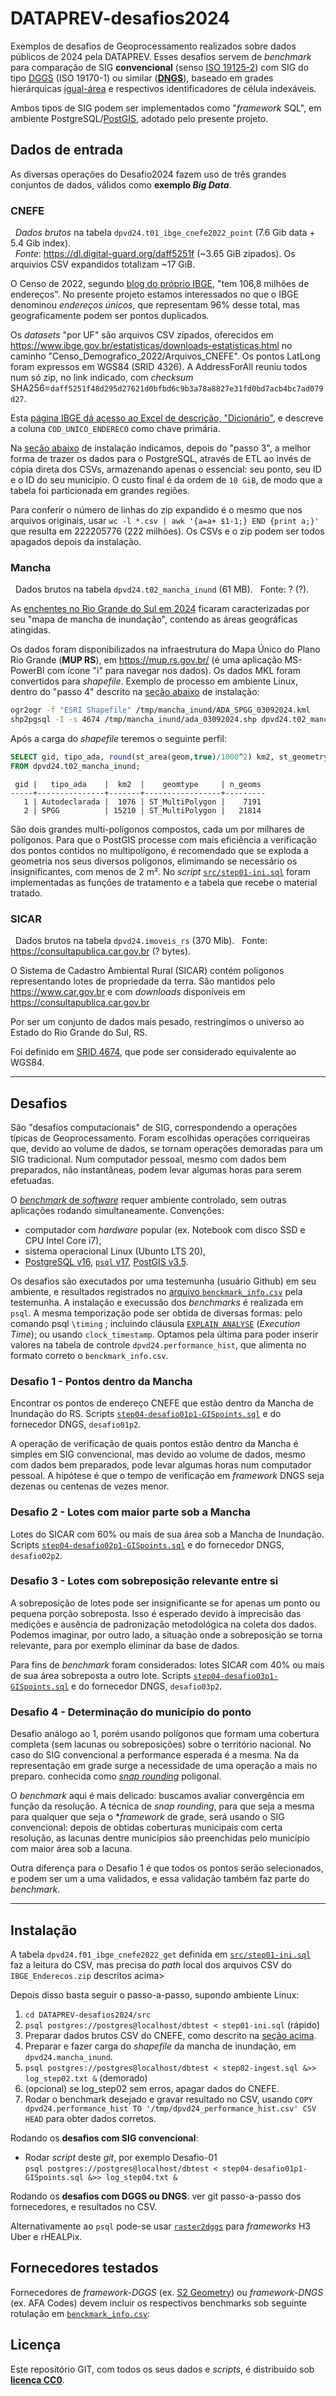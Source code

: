 # DATAPREV-desafios2024

Exemplos de desafios de Geoprocessamento realizados sobre dados públicos de 2024 pela DATAPREV.
Esses desafios servem de *benchmark* para comparação de SIG **convencional** (senso [ISO&nbsp;19125-2](https://en.wikipedia.org/wiki/Simple_Features)) com SIG do tipo [DGGS](https://www.iso.org/standard/32588.html) (ISO&nbsp;19170-1) ou similar ([**DNGS**](https://inde.gov.br/simposio-16-anos/docs/AnaiSBIDE4_v5_241017_093910J.pdf)), baseado em grades hierárquicas [igual-área](https://en.wikipedia.org/wiki/Equal-area_projection) e respectivos identificadores de célula indexáveis.

Ambos tipos de SIG podem ser implementados como "*framework* SQL", em ambiente PostgreSQL/[PostGIS](https://en.wikipedia.org/wiki/PostGIS), adotado pelo presente projeto.

## Dados de entrada
As diversas operações do Desafio2024 fazem uso de três grandes conjuntos de dados, válidos como **exemplo *Big Data***.

### CNEFE
&nbsp; _Dados brutos_ na tabela `dpvd24.t01_ibge_cnefe2022_point` (7.6 Gib data + 5.4 Gib index). <!--3922081398 bytes zip-->
<br/>&nbsp; _Fonte_: https://dl.digital-guard.org/daff5251f (\~3.65 GiB zipados). Os arquivios CSV expandidos totalizam \~17 GiB.

O Censo de 2022, segundo [blog do próprio IBGE](https://agenciadenoticias.ibge.gov.br/agencia-noticias/2012-agencia-de-noticias/noticias/40393-noticia-cnefe), "tem 106,8 milhões de endereços". No presente projeto estamos interessados no que o IBGE denominou *endereços únicos*, que representam 96% desse total, mas geograficamente podem ser pontos duplicados. <!-- que são endereços horizontais de porta de casa, **sem complemento**.-->

Os *datasets* "por UF" são arquivos CSV zipados, oferecidos em  https://www.ibge.gov.br/estatisticas/downloads-estatisticas.html  no caminho "Censo_Demografico_2022/Arquivos_CNEFE". Os pontos LatLong foram expressos em WGS84 (SRID 4326). A AddressForAll reuniu todos num só zip, no link indicado, com *checksum* SHA256=`daff5251f48d295d27621d0bfbd6c9b3a78a8827e31fd0bd7acb4bc7ad079d27`.

Esta [página IBGE dá acesso ao Excel de descrição, "Dicionário"](https://www.ibge.gov.br/estatisticas/sociais/populacao/38734-cadastro-nacional-de-enderecos-para-fins-estatisticos.html?edicao=40122&t=resultados), e descreve a coluna `COD_UNICO_ENDERECO` como chave primária. <!-- Dá a entender que são endereços de imóveis, ou seja,  duplicando pontos de "endereço horizontal" no caso de edifícios demais tipos de imóvel distinguíveis apenas pelo complemento do endereço.-->

Na [seção abaixo](#instalação) de instalação indicamos, depois do "passo 3", a melhor forma de trazer os dados para o PostgreSQL, através de ETL ao invés de cópia direta dos CSVs, armazenando apenas o essencial: seu ponto, seu ID e o ID do seu município. O custo final é da ordem de `10 GiB`, de modo que a tabela foi particionada em grandes regiões.

Para conferir o número de linhas do zip expandido é o mesmo que nos arquivos originais, usar `wc -l *.csv | awk '{a=a+ $1-1;} END {print a;}'` que resulta em 222205776 (222 milhões). Os CSVs e o zip podem ser todos apagados depois da instalação.

### Mancha
&nbsp; Dados brutos na tabela `dpvd24.t02_mancha_inund` (61 MB).
&nbsp; Fonte: ? (?).

As [enchentes no Rio Grande do Sul em 2024](https://pt.wikipedia.org/wiki/Enchentes_no_Rio_Grande_do_Sul_em_2024) ficaram caracterizadas por seu "mapa de mancha de inundação", contendo as áreas geográficas atingidas.

Os dados foram disponibilizados na infraestrutura do Mapa Único do Plano Rio Grande (**MUP RS**), em https://mup.rs.gov.br/ (é uma aplicação MS-PowerBI com ícone "i" para navegar nos dados). Os dados MKL foram convertidos para *shapefile*. Exemplo de processo em ambiente Linux, dentro do "passo 4" descrito na [seção abaixo](#instalação) de instalação:

```sh
ogr2ogr -f "ESRI Shapefile" /tmp/mancha_inund/ADA_SPGG_03092024.kml
shp2pgsql -I -s 4674 /tmp/mancha_inund/ada_03092024.shp dpvd24.t02_mancha_inund | psql postgres://postgres@localhost/dbtest
```
Após a carga do *shapefile* teremos o seguinte perfil:
```sql
SELECT gid, tipo_ada, round(st_area(geom,true)/1000^2) km2, st_geometrytype(geom) as geomtype, ST_NumGeometries(geom) as n_geoms
FROM dpvd24.t02_mancha_inund;
```
```
 gid |   tipo_ada    |  km2  |    geomtype     | n_geoms
-----+---------------+-------+-----------------+---------
   1 | Autodeclarada |  1076 | ST_MultiPolygon |    7191
   2 | SPGG          | 15210 | ST_MultiPolygon |   21814
```
São dois grandes multi-polígonos compostos, cada um por milhares de polígonos. Para que o PostGIS processe com mais eficiência a verificação dos pontos contidos no multipolígono, é recomendado que se exploda a geometria nos seus diversos polígonos, elimimando se necessário os insignificantes, com menos de 2 m². No _script_ [`src/step01-ini.sql`](src/step01-ini.sql) foram implementadas as funções de tratamento e a tabela que recebe o material tratado.

### SICAR
&nbsp; Dados brutos na tabela `dpvd24.imoveis_rs` (370 Mib).
&nbsp; Fonte: https://consultapublica.car.gov.br (? bytes).

O Sistema de Cadastro Ambiental Rural (SICAR) contém polígonos representando lotes de propriedade da terra. São  mantidos pelo https://www.car.gov.br  e com *downloads* disponíveis em https://consultapublica.car.gov.br

Por ser um conjunto de dados mais pesado, restringimos o universo ao Estado do Rio Grande do Sul, RS.

Foi definido em [SRID&nbsp;4674](https://epsg.io/4674), que pode ser considerado equivalente ao WGS84.

--------------

## Desafios
São "desafios computacionais" de SIG, correspondendo a operações típicas de Geoprocessamento.  Foram escolhidas operações corriqueiras que, devido ao volume de dados, se tornam operações demoradas para um SIG tradicional. Num computador pessoal, mesmo com dados bem preparados, não instantâneas, podem levar algumas horas para serem efetuadas.

O [*benchmark* de *software*](https://en.wikipedia.org/wiki/Benchmark_(computing)) requer ambiente controlado, sem outras aplicações rodando simultaneamente. Convenções:
* computador com *hardware* popular (ex. Notebook com disco SSD e CPU Intel Core i7),
* sistema operacional Linux (Ubunto LTS 20),
* [PostgreSQL v16](https://en.wikipedia.org/wiki/PostgreSQL#Release_history), [`psql` v17](https://github.com/postgres/postgres/tree/master/src/bin/psql), [PostGIS v3.5](https://en.wikipedia.org/wiki/PostGIS#History).

Os desafios são executados por uma testemunha (usuário Github) em seu ambiente, e resultados registrados no [arquivo `benckmark_info.csv`](data/benckmark_info.csv) pela testemunha. A instalação e execussão dos *benchmarks* é realizada em `psql`. A mesma temporização pode ser obtida de diversas formas: pelo comando psql `\timing` ;  incluindo cláusula [`EXPLAIN ANALYSE`](https://www.postgresql.org/docs/current/sql-explain.html) (*Execution Time*); ou usando `clock_timestamp`. Optamos pela última para poder inserir valores na tabela de controle  `dpvd24.performance_hist`, que alimenta no formato correto o `benckmark_info.csv`.

### Desafio 1 - Pontos dentro da Mancha
<!-- Endereços na Mancha de Inundação de RS -->
Encontrar os pontos de endereço CNEFE que estão dentro da Mancha de Inundação do RS. Scripts [`step04-desafio01p1-GISpoints.sql`](src/step04-desafio01p1-GISpoints.sql) e do fornecedor DNGS, `desafio01p2`.

A operação de verificação de quais pontos estão dentro da Mancha é simples em SIG convencional, mas devido ao volume de dados, mesmo com dados bem preparados, pode levar algumas horas num computador pessoal. A hipótese é que o tempo de verificação em _framework_ DNGS seja dezenas ou centenas de vezes menor.  

### Desafio 2 - Lotes com maior parte sob a Mancha
Lotes do SICAR com 60% ou mais de sua área sob a Mancha de Inundação. Scripts [`step04-desafio02p1-GISpoints.sql`](src/step04-desafio01p1-GISpoints.sql) e do fornecedor DNGS, `desafio02p2`.

### Desafio 3 - Lotes com sobreposição relevante entre si
A sobreposição de lotes pode ser insignificante se for apenas um ponto ou pequena porção sobreposta. Isso é esperado devido à imprecisão das medições e ausência de padronização metodológica na coleta dos dados. Podemos imaginar, por outro lado, a situação onde a sobreposição se torna relevante, para por exemplo eliminar da base de dados.

Para fins de _benchmark_ foram considerados: lotes SICAR com 40% ou mais de sua área sobreposta a outro lote.  Scripts [`step04-desafio03p1-GISpoints.sql`](src/step04-desafio01p1-GISpoints.sql) e do fornecedor DNGS, `desafio03p2`.

### Desafio 4 - Determinação do município do ponto
<!-- Associar pontos aos respectivos municípios, conhecendo apenas as suas geometrias -->
Desafio análogo ao 1, porém usando polígonos que formam uma cobertura completa (sem lacunas ou sobreposições) sobre o território nacional. No caso do SIG convencional a performance esperada é a mesma. Na da representação em grade surge a necessidade de uma operação a mais no preparo. conhecida como [*snap rounding*](https://en.wikipedia.org/wiki/Snap_rounding) poligonal.

O _benchmark_ aqui é mais delicado: buscamos avaliar convergência em função da resolução. A técnica de *snap rounding*, para que seja a mesma para qualquer que seja o *_framework_ de grade, será usando o SIG convencional: depois de obtidas coberturas municipais com certa resolução, as lacunas dentre municípios são preenchidas pelo município com maior área sob a lacuna.

Outra diferença para o Desafio 1 é que todos os pontos serão selecionados, e podem ser um a uma validados, e essa validação também faz parte do _benchmark_.

--------------

## Instalação

A tabela `dpvd24.f01_ibge_cnefe2022_get` definida em [`src/step01-ini.sql`](src/step01-ini.sql) faz a leitura do CSV, mas precisa do *path* local dos arquivos CSV do `IBGE_Enderecos.zip` descritos acima>

Depois disso basta seguir o passo-a-passo, supondo ambiente Linux:

1. `cd DATAPREV-desafios2024/src`
2. `psql postgres://postgres@localhost/dbtest < step01-ini.sql`  (rápido)
3. Preparar dados brutos CSV do CNEFE, como descrito na [seção acima](#CNEFE).
5. Preparar e fazer carga do *shapefile* da mancha de inundação, em `dpvd24.mancha_inund`.
6. `psql postgres://postgres@localhost/dbtest < step02-ingest.sql &>> log_step02.txt &` (demorado)
7. (opcional) se log_step02 sem erros, apagar dados do CNEFE.
8. Rodar o benchmark desejado e gravar resultado no CSV, usando `COPY dpvd24.performance_hist TO '/tmp/dpvd24_performance_hist.csv' CSV HEAD` para obter dados corretos.

Rodando os **desafios com SIG convencional**:

* Rodar _script_ deste _git_, por exemplo Desafio-01<br/>`psql postgres://postgres@localhost/dbtest < step04-desafio01p1-GISpoints.sql &>> log_step04.txt &`

Rodando os **desafios com DGGS ou DNGS**: ver git passo-a-passo dos fornecedores, e resultados no CSV.


Alternativamente ao `psql` pode-se usar [`raster2dggs`](https://github.com/manaakiwhenua/raster2dggs) para _frameworks_ H3 Uber e rHEALPix.

## Fornecedores testados

Fornecedores de *framework-DGGS* (ex. [S2 Geometry](http://s2geometry.io/)) ou *framework-DNGS* (ex. AFA Codes) devem incluir os respectivos benchmarks sob seguinte rotulação em [`benckmark_info.csv`](data/benckmark_info.csv):

## Licença

Este repositório GIT, com todos os seus dados e _scripts_, é distribuído sob [**licença CC0**](https://creativecommons.org/publicdomain/zero/1.0/deed.en).
